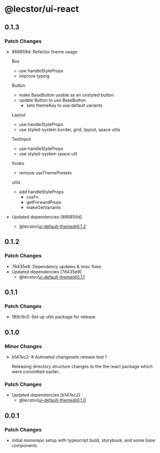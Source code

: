 # @lecstor/ui-react

## 0.1.3

### Patch Changes

- 866859d: Refactor theme usage

  Box

  - use handleStyleProps
  - improve typing

  Button

  - make BaseButton usable as an unstyled button
  - update Button to use BaseButton
    - sets themeKey to use default variants

  Layout

  - use handleStyleProps
  - use styled-system border, grid, layout, space utils

  TextInput

  - use handleStyleProps
  - use styled-system space util

  hooks

  - remove useThemePresets

  utils

  - add handleStyleProps
    - cssFn
    - getForwardProps
    - makeGetVariants

- Updated dependencies [866859d]
  - @lecstor/ui-default-theme@0.1.2

## 0.1.2

### Patch Changes

- 78435e9: Dependency updates & misc fixes
- Updated dependencies [78435e9]
  - @lecstor/ui-default-theme@0.1.1

## 0.1.1

### Patch Changes

- 189c9c5: Set up utils package for release

## 0.1.0

### Minor Changes

- b147ec2: # Autmated changesets release test 1

  Releasing directory structure changes to the the react package which were committed earlier..

### Patch Changes

- Updated dependencies [b147ec2]
  - @lecstor/ui-default-theme@0.1.0

## 0.0.1

### Patch Changes

- initial monorepo setup with typescript build, storybook, and some base components
